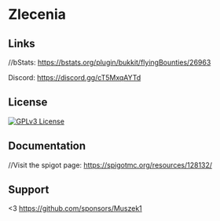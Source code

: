 # Zlecenia


## Links

//bStats: https://bstats.org/plugin/bukkit/flyingBounties/26963

Discord: https://discord.gg/cT5MxqAYTd



## License

[![GPLv3 License](https://img.shields.io/badge/License-GPL%20v3-yellow.svg)](https://opensource.org/licenses/)



## Documentation

//Visit the spigot page: https://spigotmc.org/resources/128132/



## Support

<3 https://github.com/sponsors/Muszek1
